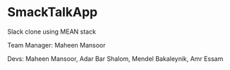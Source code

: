 # SmackTalkApp
Slack clone using MEAN stack

Team Manager: Maheen Mansoor


Devs: Maheen Mansoor, Adar Bar Shalom, Mendel Bakaleynik, Amr Essam
